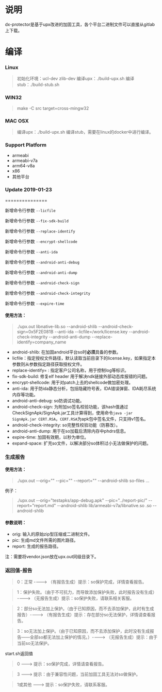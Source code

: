 # 说明

dx-protector是基于upx改进的加固工具，各个平台二进制文件可以直接从gitlab上下载。

# 编译

### Linux
> 初始化环境：ucl-dev zlib-dev
> 编译upx：./build-upx.sh
> 编译stub：./build-stub.sh

### WIN32

> make -C src target=cross-mingw32

### MAC OSX

> 编译upx：./build-upx.sh
> 编译stub，需要在linux的docker中进行编译。

### Support Platform

- armeabi
- armeabi-v7a
- arm64-v8a
- x86
- 其他平台


### Update 2019-01-23
===============

新增命令行参数 `--licfile`

新增命令行参数 `--fix-sdk-build`

新增命令行参数 `--replace-identify`

新增命令行参数 `--encrypt-shellcode`

新增命令行参数 `--anti-ida`

新增命令行参数 `--android-anti-debug`

新增命令行参数 `--android-anti-dump`

新增命令行参数 `--android-check-sign`

新增命令行参数 `--android-check-integrity`

新增命令行参数 `--expire-time`

#### 使用方法：

> ./upx.out libnative-lib.so --android-shlib --android-check-sign=0x5F2E081B --anti-ida --licfile=/work/license.key --android-check-integrity --android-anti-dump --replace-identify=company_name

- android-shlib: 在加固android平台so时**必须**具备的参数。
- licfile：指定授权文件路径，默认读取当前目录下的license.key，如果指定本参数则从参数指定路径获取授权文件。
- replace-identify= : 指定客户公司名称，用于控制log等标识。
- fix-sdk-build: 修复elf header 用于解决ndk链接外部动态库报错的问题。
- encrypt-shellcode: 用于对patch上去的shellcode做加密处理。
- anti-ida: 用于防ida静态分析，包括隐藏符号表，IDA错误弹窗、IDA耗尽系统内存等功能。
- android-anti-debug: so防调试功能。
- android-check-sign: 为附加so签名校验功能，该hash值通过CheckSignApk/SignApk.jar工具计算得到，使用命令`java -jar SignApk.jar CERT.RSA`，`CERT.RSA`为apk包中签名文件，只支持v1签名。
- android-check-integrity: so完整性校验功能（防篡改）。
- android-anti-dump: 用于在so加载后清除内存中phdrs信息。
- expire-time: 加固有效期，以秒为单位。
- expand-space: 扩充so文件，以解决部分so体积过小无法做保护的问题。

### 生成报告
#### 使用方法：

> ./upx.out --orig="" --pic="" --report="" --android-shlib so-files ...

例子：
> ./upx.out --orig="testapks/app-debug.apk" --pic="../report-pic/" --report="report.md" --android-shlib lib/armeabi-v7a/libnative.so .so --android-shlib

#### 参数说明：
- orig: 输入的原始zip型压缩或二进制文件。
- pic: 生成md文件所需的图片路径。
- report: 生成的报告路径。

注：需要将vendor.json放在upx.out同级目录下。


### 返回值-报告
> 0：正常 ----> （有报告生成）提示：so保护完成，详情查看报告。

> 1：保护失败。（由于不可抗力，而导致添加保护失败，此时报告没有生成） ----> （无报告生成）提示：so保护失败，请联系相关客服。

> 2：部分so无法加上保护。（由于已知原因，而不去添加保护，此时有生成报告）----> （有报告生成）提示：存在部分so无法保护，详情请查看报告。

> 3：so无法加上保护。（由于已知原因，而不去添加保护，此时没有生成报告——全部so都无法加上保护的情况。）----> （无报告生成）提示：由于当前so无法保护。

start.sh返回值
> 0 ---> 提示：so保护完成，详情请查看报告。

> 3 ---> 提示：由于兼容性问题，当前加固工具无法对so做保护。

> 1或其他 ---> 提示：so保护失败，请联系客服。
